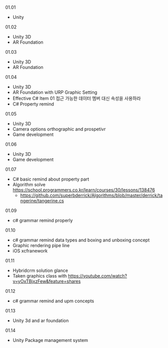 01.01

- Unity

01.02

- Unity 3D
- AR Foundation 

01.03

- Unity 3D
- AR Foundation 

01.04

- Unity 3D
- AR Foundation with URP Graphic Setting
- Effective C# Item 01 접근 가능한 데이터 멤버 대신 속성을 사용하라
- C# Property remind

01.05

- Unity 3D
- Camera options orthographic and prospetivr
- Game development 

01.06

- Unity 3D
- Game development 

01.07

- C# basic remind about property part
- Algorithm solve https://school.programmers.co.kr/learn/courses/30/lessons/138476
  - https://github.com/superbderrick/Algorithms/blob/master/derrick/tangerine/tangerine.cs

01.09

- c# grammar remind properly 

 
01.10

- c# grammar remind data types and boxing and unboxing concept
- Graphic rendering pipe line
- iOS xcfranework


01.11

- Hybridcrm solution glance
- Taken graphics class with https://youtube.com/watch?v=yOxTBjxzFew&feature=shares

01.12
- c# grammar remind and upm concepts 

01.13

- Unity 3d and ar foundation 

01.14

- Unity Package management system

